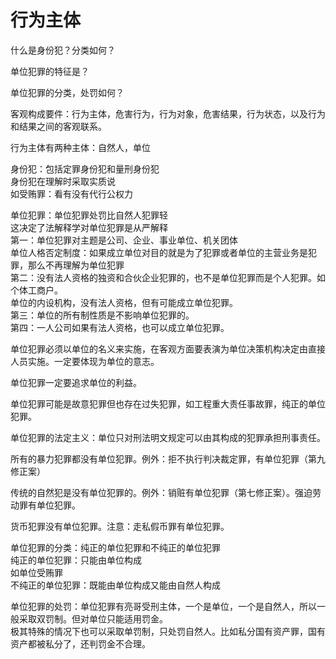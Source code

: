# 行为主体

什么是身份犯？分类如何？

单位犯罪的特征是？

单位犯罪的分类，处罚如何？

客观构成要件：行为主体，危害行为，行为对象，危害结果，行为状态，以及行为和结果之间的客观联系。 

行为主体有两种主体：自然人，单位

身份犯：包括定罪身份犯和量刑身份犯  
身份犯在理解时采取实质说  
如受贿罪：看有没有代行公权力

单位犯罪：单位犯罪处罚比自然人犯罪轻  
这决定了法解释学对单位犯罪是从严解释  
第一：单位犯罪对主题是公司、企业、事业单位、机关团体  
单位人格否定制度：如果成立单位对目的就是为了犯罪或者单位的主营业务是犯罪，那么不再理解为单位犯罪  
第二：没有法人资格的独资和合伙企业犯罪的，也不是单位犯罪而是个人犯罪。如个体工商户。  
单位的内设机构，没有法人资格，但有可能成立单位犯罪。  
第三：单位的所有制性质是不影响单位犯罪的。  
第四：一人公司如果有法人资格，也可以成立单位犯罪。

单位犯罪必须以单位的名义来实施，在客观方面要表演为单位决策机构决定由直接人员实施。一定要体现为单位的意志。

单位犯罪一定要追求单位的利益。

单位犯罪可能是故意犯罪但也存在过失犯罪，如工程重大责任事故罪，纯正的单位犯罪。

单位犯罪的法定主义：单位只对刑法明文规定可以由其构成的犯罪承担刑事责任。

所有的暴力犯罪都没有单位犯罪。例外：拒不执行判决裁定罪，有单位犯罪（第九修正案）

传统的自然犯是没有单位犯罪的。例外：销赃有单位犯罪（第七修正案）。强迫劳动罪有单位犯罪。

货币犯罪没有单位犯罪。注意：走私假币罪有单位犯罪。


单位犯罪的分类：纯正的单位犯罪和不纯正的单位犯罪  
纯正的单位犯罪：只能由单位构成  
如单位受贿罪  
不纯正的单位犯罪：既能由单位构成又能由自然人构成

单位犯罪的处罚：单位犯罪有亮哥受刑主体，一个是单位，一个是自然人，所以一般采取双罚制。但对单位只能适用罚金。  
极其特殊的情况下也可以采取单罚制，只处罚自然人。比如私分国有资产罪，国有资产都被私分了，还判罚金不合理。
